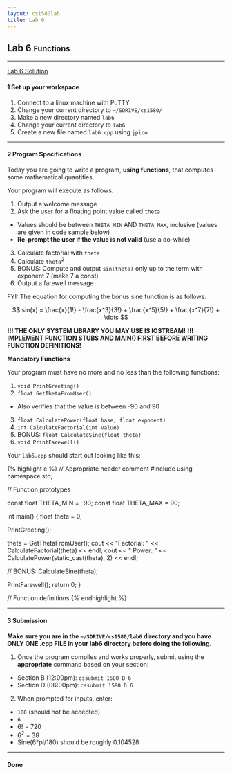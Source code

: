 ```yaml
---
layout: cs1580lab
title: Lab 6
---
```


## Lab 6 <small>Functions</small>

---

<a href="{{site.baseurl}}/cs1580/solutions/lab6solution.cpp"
class="btn btn-info pull-right">
  <i class="fa fa-exclamation-circle"></i>
  Lab 6 Solution
</a>

#### <span class="badge">1</span> Set up your workspace

1. Connect to a linux machine with PuTTY
2. Change your current directory to `~/SDRIVE/cs1580/`
3. Make a new directory named `lab6`
4. Change your current directory to `lab6`
5. Create a new file named `lab6.cpp` using `jpico`

---

#### <span class="badge">2</span> Program Specifications
Today you are going to write a program, **using functions**, that computes some mathematical quantities.

Your program will execute as follows:

1. Output a welcome message
2. Ask the user for a floating point value called `theta`
  - Values should be between `THETA_MIN` AND `THETA_MAX`, inclusive (values are given in code sample below)
  - **Re-prompt the user if the value is not valid** (use a do-while)
3. Calculate factorial with `theta`
4. Calculate `theta`<sup>2</sup>
5. BONUS: Compute and output `sin(theta)` only up to the term with exponent 7 (make 7 a const)
6. Output a farewell message

FYI: The equation for computing the bonus sine function is as follows:

$$
sin(x) = \frac{x}{1!} - \frac{x^3}{3!} + \frac{x^5}{5!} + \frac{x^7}{7!} + \dots
$$

**!!! THE ONLY SYSTEM LIBRARY YOU MAY USE IS IOSTREAM!**
**!!! IMPLEMENT FUNCTION STUBS AND MAIN() FIRST BEFORE WRITING FUNCTION DEFINITIONS!**

**Mandatory Functions**

Your program must have no more and no less than the following functions:

1. `void PrintGreeting()`
2. `float GetThetaFromUser()`
  - Also verifies that the value is between -90 and 90
3. `float CalculatePower(float base, float exponent)`
3. `int CalculateFactorial(int value)`
4. BONUS: `float CalculateSine(float theta)`
5. `void PrintFarewell()`

Your `lab6.cpp` should start out looking like this:

{% highlight c %}
// Appropriate header comment
#include<iostream>
using namespace std;

// Function prototypes

const float THETA_MIN = -90;
const float THETA_MAX = 90;

int main()
{
  float theta = 0;

  PrintGreeting();

  theta = GetThetaFromUser();
  cout << "Factorial: " << CalculateFactorial(theta) << endl;
  cout << "    Power: " << CalculatePower(static_cast<int>(theta), 2) << endl;

  // BONUS: CalculateSine(theta);

  PrintFarewell();
  return 0;
}

// Function definitions
{% endhighlight %}

---

#### <span class="badge">3</span> Submission
**Make sure you are in the `~/SDRIVE/cs1580/lab6` directory and you have ONLY ONE .cpp FILE in your lab6 directory before doing the following.**

1. Once the program compiles and works properly, submit using the **appropriate** command based on your section:
  - Section B (12:00pm): `cssubmit 1580 B 6`
  - Section D (06:00pm): `cssubmit 1580 D 6`
2. When prompted for inputs, enter:
  - `100` (should not be accepted)
  - `6`
  - 6! = 720
  - 6<sup>2</sup> = 38
  - Sine(6*pi/180) should be roughly 0.104528

---

#### <span class="badge"><i class="fa fa-check"></i></span> Done

<script type="text/javascript">
  MathJax.Hub.Config({
    jax: ["input/TeX","output/HTML-CSS"],
    displayAlign: "left"
  });
</script>
